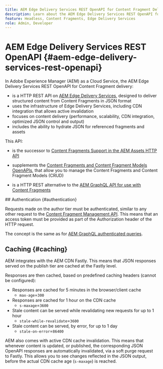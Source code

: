 ```yaml
---
title: AEM Edge Delivery Services REST OpenAPI for Content Fragment Delivery
description: Learn about the AEM Edge Delivery Services REST OpenAPI for Content Fragment Delivery
feature: Headless, Content Fragments, Edge Delivery Services
role: Admin, Developer
---
```


# AEM Edge Delivery Services REST OpenAPI {#aem-edge-delivery-services-rest-openapi}

In Adobe Experience Manager (AEM) as a Cloud Service, the AEM Edge Delivery Services REST OpenAPI for Content Fragment delivery:

* is a HTTP REST API on [AEM Edge Delivery Services](/help/edge/overview.md), designed to deliver structured content from Content Fragments in JSON format
* uses the infrastructure of Edge Delivery Services, including CDN integration that allows active invalidation 
* focuses on content delivery (performance, scalability, CDN integration, optimized JSON control and output) 
* includes the ability to hydrate JSON for referenced fragments and assets

This API:

* is the successor to [Content Fragments Support in the AEM Assets HTTP API](/help/assets/content-fragments/assets-api-content-fragments.md)

* supplements the [Content Fragments and Content Fragment Models OpenAPIs](/help/headless/content-fragment-openapis.md), that allow you to manage the Content Fragments and Content Fragment Models (CRUD)

* is a HTTP REST alternative to the [AEM GraphQL API for use with Content Fragments](/help/headless/graphql-api/content-fragments.md) 

## Authentication {#authentication}

Requests made on the author tier must be authenticated, similar to any other request to the [Content Fragment Management API](https://developer.adobe.com/experience-cloud/experience-manager-apis/api/stable/sites/). This means that an access token must be provided as part of the Authorization header of the HTTP request. 

The concept is the same as for [AEM GraphQL authenticated queries](/help/headless/security/authentication.md).

## Caching {#caching}

AEM integrates with the AEM CDN Fastly. This means that JSON responses served on the publish tier are cached at the Fastly level.

Responses are then cached, based on predefined caching headers (cannot be configured):

* Responses are cached for 5 minutes in the browser/client cache
  * `max-age`=`300`
* Responses are cached for 1 hour on the CDN cache
  * `s-maxage`=`3600`
* Stale content can be served while revalidating new requests for up to 1 hour 
  * `stale-while-revalidate`=`3600`
* Stale content can be served, by error, for up to 1 day 
  * `stale-on-error`=`86400`

AEM also comes with active CDN cache invalidation. This means that whenever content is updated, or published, the corresponding JSON OpenAPI responses are automatically invalidated, via a soft purge request to Fastly. This allows you to see changes reflected in the JSON output, before the actual CDN cache age (`s-maxage`) is reached. 